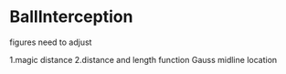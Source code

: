 # BallInterception

figures need to adjust

1.magic distance
2.distance and length function
Gauss
midline location
 
